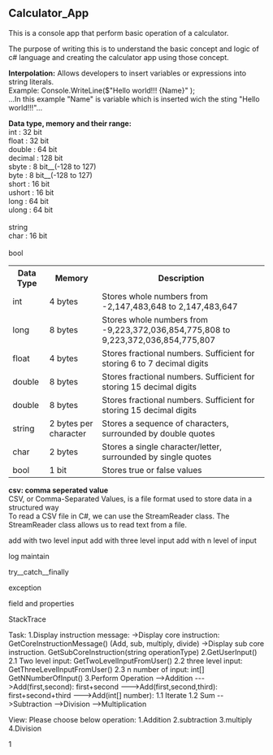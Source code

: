 <h2> Calculator_App </h2>

This is a console app that perform basic operation of a calculator.

The purpose of writing this is to understand the basic concept and logic of c# language and creating the calculator app using those concept.


<b> Interpolation:</b> Allows developers to insert variables or expressions into string literals. <br />
Example: Console.WriteLine($"Hello world!!! {Name}" ); </br>
...In this example "Name" is variable which is inserted wich the sting "Hello world!!!"...

<b>Data type, memory and their range: </b> <br />
	int : 32 bit <br />
	float : 32 bit <br />
	double : 64 bit <br />
	decimal : 128 bit <br />
	sbyte : 8 bit__(-128 to 127) <br />
	byte : 8 bit__(-128 to 127) <br />
	short : 16 bit <br />
	ushort : 16 bit <br />
	long : 64 bit <br />
	ulong : 64 bit <br /><br />
	string <br />
	char : 16 bit <br /><br />
	bool <br />


<table>
	<tr>
		<th>Data Type</th>
		<th>Memory</th>
		<th>Description</th>
	</tr>
	<tr>
		<td>int</td>
		<td>4 bytes</td>
		<td>Stores whole numbers from -2,147,483,648 to 2,147,483,647</td>
	</tr>
	<tr>
		<td>long</td>
		<td>8 bytes</td>
		<td>Stores whole numbers from -9,223,372,036,854,775,808 to 9,223,372,036,854,775,807</td>
	</tr>
	<tr>
		<td>float</td>
		<td>4 bytes</td>
		<td>Stores fractional numbers. Sufficient for storing 6 to 7 decimal digits</td>
	</tr>
	<tr>
		<td>double</td>
		<td>8 bytes</td>
		<td>Stores fractional numbers. Sufficient for storing 15 decimal digits</td>
	</tr>
	<tr>
		<td>double</td>
		<td>8 bytes</td>
		<td>Stores fractional numbers. Sufficient for storing 15 decimal digits</td>
	</tr>
	<tr>
		<td>string</td>
		<td>2 bytes per character</td>
		<td>Stores a sequence of characters, surrounded by double quotes</td>
	</tr>
	<tr>
		<td>char</td>
		<td>2 bytes</td>
		<td>Stores a single character/letter, surrounded by single quotes</td>
	</tr>
	<tr>
		<td>bool</td>
		<td>1 bit</td>
		<td>Stores true or false values</td>
	</tr>
</table>

<b>csv: comma seperated value </b><br />
CSV, or Comma-Separated Values, is a file format used to store data in a structured way<br />
To read a CSV file in C#, we can use the StreamReader class. The StreamReader class allows us to read text from a file.<br />
 
add with two level input
add with three level input
add with n level of input

log maintain 

try__catch__finally

exception

field and properties

StackTrace

Task:
1.Display instruction message:
	->Display core instruction: GetCoreInstructionMessage() (Add, sub, multiply, divide)
	->Display sub core instruction. GetSubCoreInstruction(string operationType)
2.GetUserInput()
	2.1 Two level input: GetTwoLevelInputFromUser()
	2.2 three level input: GetThreeLevelInputFromUser()
	2.3 n number of input: int[] GetNNumberOfInput()
3.Perform Operation
	-->Addition
		--->Add(first,second): first+second
		--->Add(first,second,third): first+second+third
		--->Add(int[] number): 1.1 Iterate
							   1.2 Sum
	-->Subtraction
	-->Division
	-->Multiplication


View:
Please choose below operation:
1.Addition
2.subtraction
3.multiply
4.Division

1

